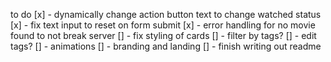 to do 
[x] - dynamically change action button text to change watched status
[x] - fix text input to reset on form submit 
[x] - error handling for no movie found to not break server 
[] - fix styling of cards 
[] - filter by tags?
[] - edit tags?
[] - animations 
[] - branding and landing 
[] - finish writing out readme 